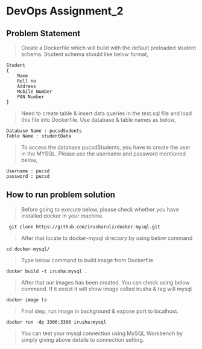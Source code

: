 # DevOps Assignment_2

## Problem Statement
> Create a Dockerfile which will build with the default preloaded student schema. Student schema should like below format,

``` 
Student 
{
    Name
    Roll no
    Address
    Mobile Number
    PAN Number
}   
```
> Need to create table & insert data queries in the test.sql file and load this file into Dockerfile. Use database & table names as below,

```
Database Name : pucsdSudents
Table Name : studentData
```

>To access the database pucsdStudents, you have to create the user in the MYSQL. Please use the username and password mentioned below, 

```
Username : pucsd
password : pucsd
```

## How to run problem solution

> Before going to execute below, please check whether you have installed docker in your machine.

``` git clone https://github.com/irusharulz/docker-mysql.git```

> After that locate to docker-mysql directory by using below command

``` cd docker-mysql/ ```

> Type below command to build image from Dockerfile

``` docker build -t irusha:mysql . ```

> After that our images has been created. You can check using below command. If it exsist it will show image called irusha & tag will mysql

``` docker image ls ```

> Final step, run image in background & expose port to localhost.

``` docker run -dp 3306:3306 irusha:mysql ```

> You can test your mysql connection using MySQL Workbench by simply giving above details to connection setting.






